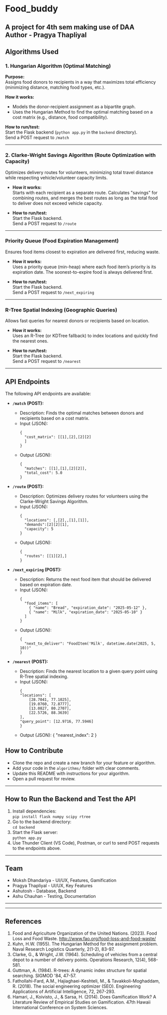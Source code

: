 # Food_buddy
A project for 4th sem making use of DAA 
<br>
Author - Pragya Thapliyal
---

## Algorithms Used

### 1. Hungarian Algorithm (Optimal Matching)

**Purpose:**  
Assigns food donors to recipients in a way that maximizes total efficiency (minimizing distance, matching food types, etc.).

**How it works:**  
- Models the donor-recipient assignment as a bipartite graph.
- Uses the Hungarian Method to find the optimal matching based on a cost matrix (e.g., distance, food compatibility).

**How to run/test:**  
 Start the Flask backend (`python app.py` in the `backend` directory).  
  Send a POST request to `/match`

---

### 2. Clarke-Wright Savings Algorithm (Route Optimization with Capacity)

Optimizes delivery routes for volunteers, minimizing total travel distance while respecting vehicle/volunteer capacity limits.

- **How it works:**  
Starts with each recipient as a separate route. Calculates "savings" for combining routes, and merges the best routes as long as the total food to deliver does not exceed vehicle capacity.

- **How to run/test:**  
Start the Flask backend.  
Send a POST request to `/route`

---
### Priority Queue (Food Expiration Management)

Ensures food items closest to expiration are delivered first, reducing waste.

- **How it works:**  
  Uses a priority queue (min-heap) where each food item’s priority is its expiration date. The soonest-to-expire food is always delivered first.

- **How to run/test:**  
Start the Flask backend.  
Send a POST request to `/next_expiring` 

---
### R-Tree Spatial Indexing (Geographic Queries)

Allows fast queries for nearest donors or recipients based on location.

- **How it works:**  
  Uses an R-Tree (or KDTree fallback) to index locations and quickly find the nearest ones.

- **How to run/test:**  
Start the Flask backend.  
Send a POST request to `/nearest` 
---
## API Endpoints

The following API endpoints are available:

-   **`/match` (POST):**
    -   Description: Finds the optimal matches between donors and recipients based on a cost matrix.
    -   Input (JSON):
        ```
        {
          "cost_matrix": [[1],[2],[2][2]
          ]
        }
        ```
    -   Output (JSON):
        ```
        {
          "matches": [[1],[1],[2][2]],
          "total_cost": 5.0
        }
        ```

-   **`/route` (POST):**
    -   Description: Optimizes delivery routes for volunteers using the Clarke-Wright Savings Algorithm.
    -   Input (JSON):
        ```
        {
          "locations": [,[2],,[1],[1]],
          "demands":[2][2][1],
          "capacity": 5
        }
        ```
    -   Output (JSON):
        ```
        {
          "routes": [[1][2],]
        }
        ```

-   **`/next_expiring` (POST):**
    -   Description: Returns the next food item that should be delivered based on expiration date.
    -   Input (JSON):
        ```
        {
          "food_items": [
            { "name": "Bread", "expiration_date": "2025-05-12" },
            { "name": "Milk", "expiration_date": "2025-05-10" }
          ]
        }
        ```
    -   Output (JSON):
        ```
        {
          "next_to_deliver": "FoodItem('Milk', datetime.date(2025, 5, 10))"
        }
        ```

-   **`/nearest` (POST):**
    -   Description: Finds the nearest location to a given query point using R-Tree spatial indexing.
    -   Input (JSON):
        ```
        {
        "locations": [
            [28.7041, 77.1025],
            [19.0760, 72.8777],
            [13.0827, 80.2707],
            [22.5726, 88.3639]
        ],
        "query_point": [12.9716, 77.5946]
        }
    -    Output (JSON):
        {
        "nearest_index": 2
        }

## How to Contribute

- Clone the repo and create a new branch for your feature or algorithm.
- Add your code in the `algorithms/` folder with clear comments.
- Update this README with instructions for your algorithm.
- Open a pull request for review.

---
## How to Run the Backend and Test the API

1. Install dependencies:  
 `pip install flask numpy scipy rtree`
2. Go to the backend directory:  
 `cd backend`
3. Start the Flask server:  
 `python app.py`
4. Use Thunder Client (VS Code), Postman, or curl to send POST requests to the endpoints above.

---

## Team

- Moksh Dhandariya - UI/UX, Features, Gamification
- Pragya Thapliyal - UI/UX, Key Features
- Ashutosh - Database, Backend
- Ashu Chauhan - Testing, Documentation

---

---

## References

1. Food and Agriculture Organization of the United Nations. (2023). Food Loss and Food Waste. http://www.fao.org/food-loss-and-food-waste/
2. Kuhn, H.W. (1955). The Hungarian Method for the assignment problem. Naval Research Logistics Quarterly, 2(1-2), 83-97.
3. Clarke, G., & Wright, J.W. (1964). Scheduling of vehicles from a central depot to a number of delivery points. Operations Research, 12(4), 568-581.
4. Guttman, A. (1984). R-trees: A dynamic index structure for spatial searching. SIGMOD '84, 47-57.
5. Fathollahi-Fard, A.M., Hajiaghaei-Keshteli, M., & Tavakkoli-Moghaddam, R. (2018). The social engineering optimizer (SEO). Engineering Applications of Artificial Intelligence, 72, 267-293.
6. Hamari, J., Koivisto, J., & Sarsa, H. (2014). Does Gamification Work? A Literature Review of Empirical Studies on Gamification. 47th Hawaii International Conference on System Sciences.



